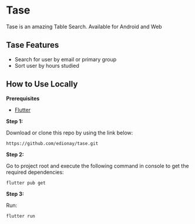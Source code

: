 # Tase

Tase is an amazing Table Search.
Available for Android and Web

## Tase Features

- Search for user by email or primary group
- Sort user by hours studied

## How to Use Locally

**Prerequisites**

- [Flutter](https://flutter.dev/)

**Step 1:**

Download or clone this repo by using the link below:

```
https://github.com/edionay/tase.git
```

**Step 2:**

Go to project root and execute the following command in console to get the required dependencies: 

```
flutter pub get 
```

**Step 3:**

Run:

```
flutter run 
```
